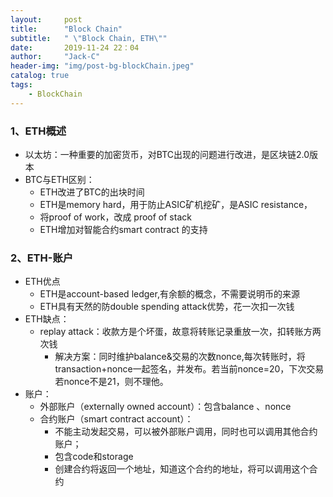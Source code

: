 ```yaml
---
layout:     post
title:      "Block Chain"
subtitle:   " \"Block Chain, ETH\""
date:       2019-11-24 22：04
author:     "Jack-C"
header-img: "img/post-bg-blockChain.jpeg"
catalog: true
tags:
    - BlockChain
---
```




### 1、ETH概述

- 以太坊：一种重要的加密货币，对BTC出现的问题进行改进，是区块链2.0版本
- BTC与ETH区别：
  - ETH改进了BTC的出块时间
  - ETH是memory hard，用于防止ASIC矿机挖矿，是ASIC resistance，
  - 将proof of work，改成 proof of stack
  - ETH增加对智能合约smart contract 的支持

### 2、ETH-账户

- ETH优点
  - ETH是account-based ledger,有余额的概念，不需要说明币的来源
  - ETH具有天然的防double spending attack优势，花一次扣一次钱
- ETH缺点：
  - replay attack：收款方是个坏蛋，故意将转账记录重放一次，扣转账方两次钱
    - 解决方案：同时维护balance&交易的次数nonce,每次转账时，将transaction+nonce一起签名，并发布。若当前nonce=20，下次交易若nonce不是21，则不理他。
- 账户：
  - 外部账户（externally owned account）：包含balance 、nonce
  - 合约账户（smart contract account）：
    - 不能主动发起交易，可以被外部账户调用，同时也可以调用其他合约账户；
    - 包含code和storage
    - 创建合约将返回一个地址，知道这个合约的地址，将可以调用这个合约

